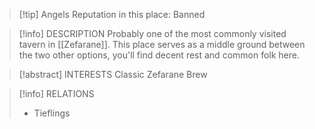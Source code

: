 > [!tip] Angels Reputation in this place: Banned

> [!info] DESCRIPTION
> Probably one of the most commonly visited tavern in [[Zefarane]]. This place serves as a middle ground between the two other options, you'll find decent rest and common folk here.

> [!abstract] INTERESTS
> Classic Zefarane Brew

> [!info] RELATIONS
> - Tieflings

